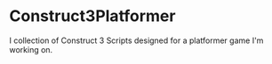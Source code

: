 # Construct3Platformer
I collection of Construct 3 Scripts designed for a platformer game I'm working on. 
